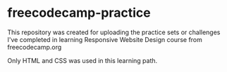 # freecodecamp-practice

This repository was created for uploading the practice sets or challenges I've completed in learning Responsive Website Design course from freecodecamp.org 

Only HTML and CSS was used in this learning path.

